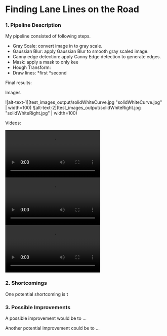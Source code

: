 [solidWhiteCurve.jpg]: test_imges_output/solidWhiteCurve.jpg
[solidWhiteRight.jpg]: test_iamges_output/solidWhiteRight.jpg
[solidYellowCurve.jpg]: test_images_output/solidYellowCurve.jpg
[solidYellowCurve2.jpg]: test_images_output/solidYellowCurve2.jpg
[solidYellowLeft.jpg]: test_images_output/solidYellowLeft.jpg
[whiteCarLaneSwitch.jpg]: test_images_output/whiteCarLaneSwitch.jpg

[solidWhiteRight.mp4]: test_videos_output/solidWhiteRight.mp4
[solidYellowLeft.mp4]: test_videos_output/solidYellowLeft.mp4
[challenge.mp4]: test_videos_output/challenge.mp4

# **Finding Lane Lines on the Road** 

### 1. Pipeline Description

My pipeline consisted of following steps. 
* Gray Scale: convert image in to gray scale.
* Gaussian Blur: apply Gaussian Blur to smooth gray scaled image.
* Canny edge detection: apply Canny Edge detection to generate edges.
* Mask: apply a mask to only kee
* Hough Transform:
* Draw lines: 
    *first
    *second

Final results:

Images

![alt-text-1](test_images_output/solidWhiteCurve.jpg "solidWhiteCurve.jpg" | width=100)
![alt-text-2](test_images_output/solidWhiteRight.jpg "solidWhiteRight.jpg" | width=100)

Videos:

![alt text][solidWhiteRight.mp4]
![alt text][solidYellowLeft.mp4]
![alt text][challenge.mp4]

### 2. Shortcomings

One potential shortcoming is t


### 3. Possible Improvements

A possible improvement would be to ...

Another potential improvement could be to ...
